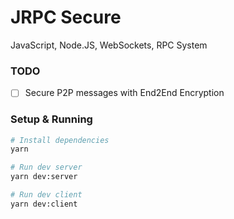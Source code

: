 # JRPC Secure

JavaScript, Node.JS, WebSockets, RPC System

### TODO

- [ ] Secure P2P messages with End2End Encryption

### Setup & Running

```bash
# Install dependencies
yarn

# Run dev server
yarn dev:server

# Run dev client
yarn dev:client
```
